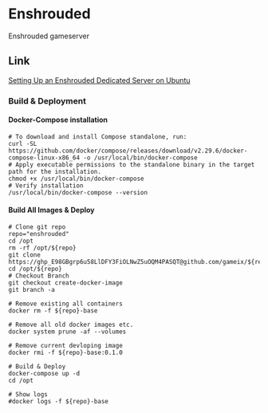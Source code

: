# Enshrouded
Enshrouded gameserver

## Link
[Setting Up an Enshrouded Dedicated Server on Ubuntu](https://github.com/bonsaibauer/enshrouded_server_ubuntu)

### Build & Deployment

#### Docker-Compose installation
    # To download and install Compose standalone, run:
    curl -SL https://github.com/docker/compose/releases/download/v2.29.6/docker-compose-linux-x86_64 -o /usr/local/bin/docker-compose
    # Apply executable permissions to the standalone binary in the target path for the installation.
    chmod +x /usr/local/bin/docker-compose
    # Verify installation
    /usr/local/bin/docker-compose --version

#### Build All Images & Deploy
    # Clone git repo
    repo="enshrouded"
    cd /opt
    rm -rf /opt/${repo}
    git clone https://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@github.com/gameix/${repo}.git
    cd /opt/${repo}
    # Checkout Branch
    git checkout create-docker-image
    git branch -a

    # Remove existing all containers
    docker rm -f ${repo}-base

    # Remove all old docker images etc.
    docker system prune -af --volumes
    
    # Remove current devloping image
    docker rmi -f ${repo}-base:0.1.0

    # Build & Deploy 
    docker-compose up -d
    cd /opt
    
    # Show logs
    #docker logs -f ${repo}-base

